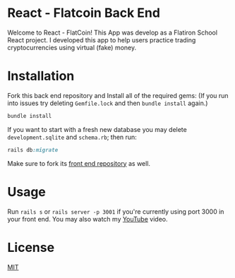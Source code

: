 # React - Flatcoin Back End
Welcome to React - FlatCoin! This App was develop as a Flatiron School React project. I developed this app to help users practice trading cryptocurrencies using virtual (fake) money.

# Installation
Fork this back end repository and Install all of the required gems: (If you run into issues try deleting `Gemfile.lock` and then `bundle install` again.)
```ruby
bundle install
```
If you want to start with a fresh new database you may delete `development.sqlite` and `schema.rb`; then run:
```ruby
rails db:migrate
```
Make sure to fork its [front end repository](https://github.com/drivera53/webapp-cripto-react) as well.

# Usage
Run `rails s` or `rails server -p 3001` if you're currently using port 3000 in your front end. 
You may also watch my [YouTube](https://www.youtube.com/watch?v=8Pp9b6Zprw8) video.

# License
[MIT](https://github.com/drivera53/react-flatcoin-rails-backend/blob/main/LICENSE)
